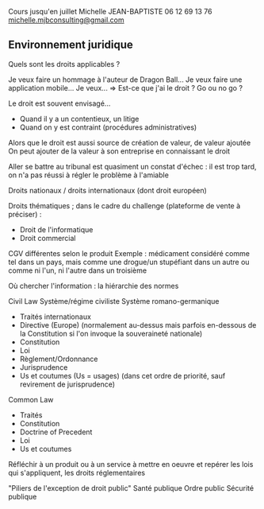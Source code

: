 Cours jusqu'en juillet
Michelle JEAN-BAPTISTE
06 12 69 13 76
michelle.mjbconsulting@gmail.com

## Environnement juridique

Quels sont les droits applicables ?

Je veux faire un hommage à l'auteur de Dragon Ball...
Je veux faire une application mobile...
Je veux...
=> Est-ce que j'ai le droit ? Go ou no go ?

Le droit est souvent envisagé...
- Quand il y a un contentieux, un litige
- Quand on y est contraint (procédures administratives)

Alors que le droit est aussi source de création de valeur, de valeur ajoutée
On peut ajouter de la valeur à son entreprise en connaissant le droit

Aller se battre au tribunal est quasiment un constat d'échec : il est trop tard, on n'a pas réussi à régler le problème à l'amiable

Droits nationaux / droits internationaux (dont droit européen)

Droits thématiques ; dans le cadre du challenge (plateforme de vente à préciser) :
- Droit de l'informatique
- Droit commercial

CGV différentes selon le produit
Exemple : médicament considéré comme tel dans un pays, mais comme une drogue/un stupéfiant dans un autre ou comme ni l'un, ni l'autre dans un troisième

Où chercher l'information : la hiérarchie des normes

Civil Law
Système/régime civiliste
Système romano-germanique
- Traités internationaux
- Directive (Europe) (normalement au-dessus mais parfois en-dessous de la Constitution si l'on invoque la souveraineté nationale)
- Constitution
- Loi
- Règlement/Ordonnance
- Jurisprudence
- Us et coutumes (Us = usages)
(dans cet ordre de priorité, sauf revirement de jurisprudence)

Common Law
- Traités
- Constitution
- Doctrine of Precedent
- Loi
- Us et coutumes

Réfléchir à un produit ou à un service à mettre en oeuvre et repérer les lois qui s'appliquent, les droits réglementaires

"Piliers de l'exception de droit public"
Santé publique
Ordre public
Sécurité publique